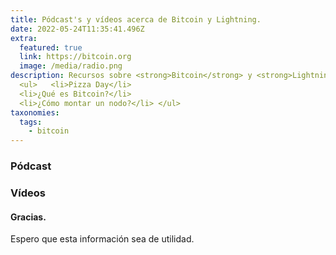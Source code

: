```yaml
---
title: Pódcast's y vídeos acerca de Bitcoin y Lightning. 
date: 2022-05-24T11:35:41.496Z
extra:
  featured: true
  link: https://bitcoin.org
  image: /media/radio.png
description: Recursos sobre <strong>Bitcoin</strong> y <strong>Lightning</strong> 
  <ul>   <li>Pizza Day</li>
  <li>¿Qué es Bitcoin?</li>
  <li>¿Cómo montar un nodo?</li> </ul>
taxonomies:
  tags:
    - bitcoin
---
```

### Pódcast 


### Vídeos

#### Gracias.

Espero que esta información sea de utilidad. 

